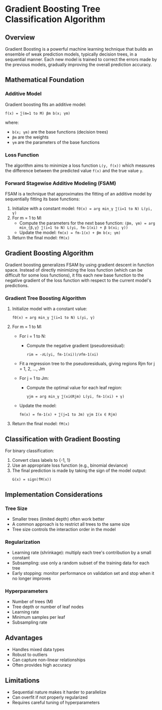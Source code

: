 # Gradient Boosting Tree Classification Algorithm

## Overview
Gradient Boosting is a powerful machine learning technique that builds an ensemble of weak prediction models, typically decision trees, in a sequential manner. Each new model is trained to correct the errors made by the previous models, gradually improving the overall prediction accuracy.

## Mathematical Foundation

### Additive Model
Gradient boosting fits an additive model:

```
f(x) = ∑(m=1 to M) βm b(x; γm)
```

where:
- `b(x; γm)` are the base functions (decision trees)
- `βm` are the weights
- `γm` are the parameters of the base functions

### Loss Function
The algorithm aims to minimize a loss function `L(y, f(x))` which measures the difference between the predicted value `f(x)` and the true value `y`.

### Forward Stagewise Additive Modeling (FSAM)
FSAM is a technique that approximates the fitting of an additive model by sequentially fitting its base functions:

1. Initialize with a constant model: `f0(x) = arg min_γ ∑(i=1 to N) L(yi, γ)`
2. For m = 1 to M:
   - Compute the parameters for the next base function: `(βm, γm) = arg min_{β,γ} ∑(i=1 to N) L(yi, fm-1(xi) + β b(xi; γ))`
   - Update the model: `fm(x) = fm-1(x) + βm b(x; γm)`
3. Return the final model: `fM(x)`

## Gradient Boosting Algorithm

Gradient boosting generalizes FSAM by using gradient descent in function space. Instead of directly minimizing the loss function (which can be difficult for some loss functions), it fits each new base function to the negative gradient of the loss function with respect to the current model's predictions.

### Gradient Tree Boosting Algorithm

1. Initialize model with a constant value:
   ```
   f0(x) = arg min_γ ∑(i=1 to N) L(yi, γ)
   ```

2. For m = 1 to M:
   - For i = 1 to N:
     - Compute the negative gradient (pseudoresidual):
       ```
       rim = -∂L(yi, fm-1(xi))/∂fm-1(xi)
       ```
   
   - Fit a regression tree to the pseudoresiduals, giving regions Rjm for j = 1, 2, ..., Jm
   
   - For j = 1 to Jm:
     - Compute the optimal value for each leaf region:
       ```
       γjm = arg min_γ ∑(xi∈Rjm) L(yi, fm-1(xi) + γ)
       ```
   
   - Update the model:
     ```
     fm(x) = fm-1(x) + ∑(j=1 to Jm) γjm I(x ∈ Rjm)
     ```

3. Return the final model: `fM(x)`

## Classification with Gradient Boosting

For binary classification:

1. Convert class labels to {-1, 1}
2. Use an appropriate loss function (e.g., binomial deviance)
3. The final prediction is made by taking the sign of the model output:
   ```
   G(x) = sign(fM(x))
   ```

## Implementation Considerations

### Tree Size
- Smaller trees (limited depth) often work better
- A common approach is to restrict all trees to the same size
- Tree size controls the interaction order in the model

### Regularization
- Learning rate (shrinkage): multiply each tree's contribution by a small constant
- Subsampling: use only a random subset of the training data for each tree
- Early stopping: monitor performance on validation set and stop when it no longer improves

### Hyperparameters
- Number of trees (M)
- Tree depth or number of leaf nodes
- Learning rate
- Minimum samples per leaf
- Subsampling rate

## Advantages
- Handles mixed data types
- Robust to outliers
- Can capture non-linear relationships
- Often provides high accuracy

## Limitations
- Sequential nature makes it harder to parallelize
- Can overfit if not properly regularized
- Requires careful tuning of hyperparameters

